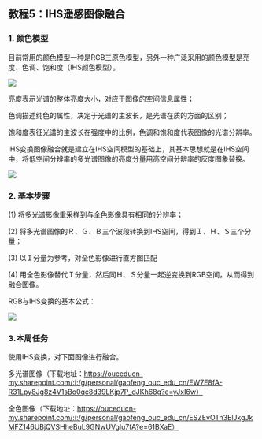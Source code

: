 ## 教程5：IHS遥感图像融合

### 1. 颜色模型

目前常用的颜色模型一种是RGB三原色模型，另外一种广泛采用的颜色模型是亮度、色调、饱和度（IHS颜色模型）。 

![](http://ww1.sinaimg.cn/large/6deb72a3ly1fxibwt3dgbj20sg0d0wmx.jpg)



亮度表示光谱的整体亮度大小，对应于图像的空间信息属性；

色调描述纯色的属性，决定于光谱的主波长，是光谱在质的方面的区别；

饱和度表征光谱的主波长在强度中的比例，色调和饱和度代表图像的光谱分辨率。  

IHS变换图像融合就是建立在IHS空间模型的基础上，其基本思想就是在IHS空间中，将低空间分辨率的多光谱图像的亮度分量用高空间分辨率的灰度图象替换。  

![](http://ww1.sinaimg.cn/large/6deb72a3ly1fxibypa9spj20hv08ndfz.jpg)



### 2. 基本步骤

(1) 将多光谱影像重采样到与全色影像具有相同的分辨率；

(2) 将多光谱图像的Ｒ、Ｇ、Ｂ三个波段转换到IHS空间，得到Ｉ、Ｈ、Ｓ三个分量；

(3) 以Ｉ分量为参考，对全色影像进行直方图匹配 

(4) 用全色影像替代Ｉ分量，然后同Ｈ、Ｓ分量一起逆变换到RGB空间，从而得到融合图像。



RGB与IHS变换的基本公式： 

![](http://ww1.sinaimg.cn/large/6deb72a3ly1fxid5nkncij20i7077wf5.jpg)





### 3.本周任务

使用IHS变换，对下面图像进行融合。

多光谱图像（下载地址：https://ouceducn-my.sharepoint.com/:i:/g/personal/gaofeng_ouc_edu_cn/EW7E8fA-R31Lpy8Jg8z4V1sBo0qc8d39LKjp7P_dJKh68g?e=yJxI6w）

全色图像（下载地址：https://ouceducn-my.sharepoint.com/:i:/g/personal/gaofeng_ouc_edu_cn/ESZEvOTn3ElJkgJkMFZ146UBjQVSHheBuL9GNwUVglu7fA?e=61BXaE）





















